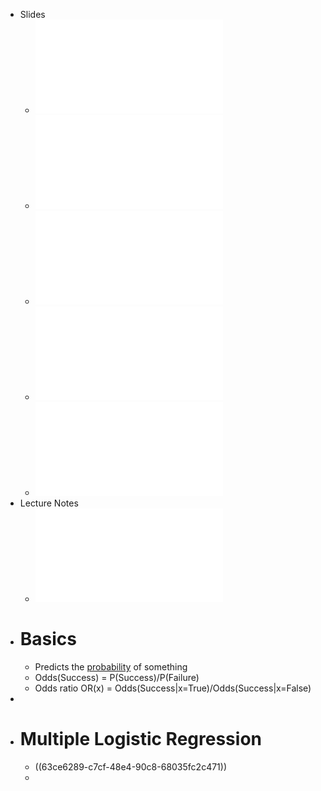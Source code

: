 - Slides
	- ![FDS-S2-01-2-1-principle-logistic-regression.pdf](../assets/FDS-S2-01-2-1-principle-logistic-regression_1674038033615_0.pdf)
	- ![FDS-S2-01-2-2-interpretation-log-reg-coeffs.pdf](../assets/FDS-S2-01-2-2-interpretation-log-reg-coeffs_1674038042782_0.pdf)
	- ![FDS-S2-01-2-3-multiple-logistic-regression-confidence-intervals.pdf](../assets/FDS-S2-01-2-3-multiple-logistic-regression-confidence-intervals_1674038051895_0.pdf)
	- ![FDS-S2-01-2-4-logistic-regression-classifier.pdf](../assets/FDS-S2-01-2-4-logistic-regression-classifier_1674038063497_0.pdf)
	- ![FDS-S2-01-2-5-max-likelihood-est-log-reg-coeffs.pdf](../assets/FDS-S2-01-2-5-max-likelihood-est-log-reg-coeffs_1674038073365_0.pdf)
- Lecture Notes
	- ![FDS-S2-01-2-logistic-regression.pdf](../assets/FDS-S2-01-2-logistic-regression_1674038082252_0.pdf)
- # Basics
	- Predicts the <ins>probability</ins> of something
	- Odds(Success) = P(Success)/P(Failure)
	- Odds ratio OR(x) = Odds(Success|x=True)/Odds(Success|x=False)
-
- # Multiple Logistic Regression
	- ((63ce6289-c7cf-48e4-90c8-68035fc2c471))
	-